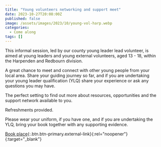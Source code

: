 ```yaml
---
title: "Young volunteers networking and support meet"
date: 2023-10-27T20:08:00Z
published: false
image: /assets/images/2023/10/young-vol-harp.webp
categories:
  - Come along
tags: []
---
```

This informal session, led by our county young leader lead volunteer, is aimed at young leaders and young external volunteers, aged 13 - 18, within the Harpenden and Redbourn division.

A great chance to meet and connect with other young people from your local area.  Share your guiding journey so far, and if you are undertaking your young leader qualification (YLQ) share your experience or ask any questions you may have.

The perfect setting to find out more about resources, opportunities and the support network available to you.

Refreshments provided.

Please wear your uniform, if you have one, and if you are undertaking the YLQ, bring your book together with any supporting evidence.

[Book place](https://forms.office.com/Pages/ResponsePage.aspx?id=3yob_CzTykeMNWNnWM6OwZj-g9JL5lpMiAybQMCV5zxUN0JCNFhEN1FCTE9YVVJNWDMxQkxKWFQxWC4u){:.btn.btn-primary.external-link}{:rel="noopener"}{:target="_blank"}
